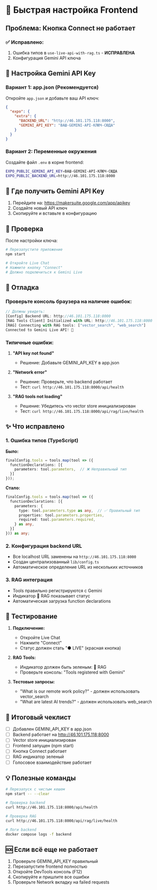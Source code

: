 # 🚀 Быстрая настройка Frontend

## Проблема: Кнопка Connect не работает

### ✅ Исправлено:
1. Ошибка типов в `use-live-api-with-rag.ts` - **ИСПРАВЛЕНА**
2. Конфигурация Gemini API ключа

## 🔑 Настройка Gemini API Key

### Вариант 1: app.json (Рекомендуется)

Откройте `app.json` и добавьте ваш API ключ:

```json
{
  "expo": {
    "extra": {
      "BACKEND_URL": "http://46.101.175.118:8000",
      "GEMINI_API_KEY": "ВАШ-GEMINI-API-КЛЮЧ-СЮДА"
    }
  }
}
```

### Вариант 2: Переменные окружения

Создайте файл `.env` в корне frontend:

```bash
EXPO_PUBLIC_GEMINI_API_KEY=ВАШ-GEMINI-API-КЛЮЧ-СЮДА
EXPO_PUBLIC_BACKEND_URL=http://46.101.175.118:8000
```

## 📝 Где получить Gemini API Key

1. Перейдите на: https://makersuite.google.com/app/apikey
2. Создайте новый API ключ
3. Скопируйте и вставьте в конфигурацию

## 🧪 Проверка

После настройки ключа:

```bash
# Перезапустите приложение
npm start

# Откройте Live Chat
# Нажмите кнопку "Connect"
# Должно подключиться к Gemini Live
```

## 🐛 Отладка

### Проверьте консоль браузера на наличие ошибок:

```javascript
// Должны увидеть:
[Config] Backend URL: http://46.101.175.118:8000
[RAG Tools Client] Initialized with URL: http://46.101.175.118:8000
[RAG] Connecting with RAG tools: ["vector_search", "web_search"]
Connected to Gemini Live API! 🚀
```

### Типичные ошибки:

1. **"API key not found"**
   - Решение: Добавьте GEMINI_API_KEY в app.json

2. **"Network error"**
   - Решение: Проверьте, что backend работает
   - Тест: `curl http://46.101.175.118:8000/api/health`

3. **"RAG tools not loading"**
   - Решение: Убедитесь что vector store инициализирован
   - Тест: `curl http://46.101.175.118:8000/api/rag/live/health`

## ✨ Что исправлено

### 1. Ошибка типов (TypeScript)
**Было:**
```typescript
finalConfig.tools = tools.map(tool => ({
  functionDeclarations: [{
    parameters: tool.parameters,  // ❌ Неправильный тип
  }]
}));
```

**Стало:**
```typescript
finalConfig.tools = tools.map(tool => ({
  functionDeclarations: [{
    parameters: {
      type: tool.parameters.type as any,  // ✅ Правильный тип
      properties: tool.parameters.properties,
      required: tool.parameters.required,
    } as any,
  }]
})) as any;
```

### 2. Конфигурация backend URL
- Все localhost URL заменены на `http://46.101.175.118:8000`
- Создан централизованный `lib/config.ts`
- Автоматическое определение URL из нескольких источников

### 3. RAG интеграция
- Tools правильно регистрируются с Gemini
- Индикатор 🧠 RAG показывает статус
- Автоматическая загрузка function declarations

## 📱 Тестирование

1. **Подключение:**
   - Откройте Live Chat
   - Нажмите "Connect"
   - Статус должен стать "● LIVE" (красная кнопка)

2. **RAG Tools:**
   - Индикатор должен быть зеленым: 🧠 RAG
   - Проверьте консоль: "Tools registered with Gemini"

3. **Тестовые запросы:**
   - "What is our remote work policy?" - должен использовать vector_search
   - "What are latest AI trends?" - должен использовать web_search

## 🎯 Итоговый чеклист

- [ ] Добавлен GEMINI_API_KEY в app.json
- [ ] Backend работает на http://46.101.175.118:8000
- [ ] Vector store инициализирован
- [ ] Frontend запущен (npm start)
- [ ] Кнопка Connect работает
- [ ] RAG индикатор зеленый
- [ ] Голосовое взаимодействие работает

## 💡 Полезные команды

```bash
# Перезапуск с чистым кешем
npm start -- --clear

# Проверка backend
curl http://46.101.175.118:8000/api/health

# Проверка RAG
curl http://46.101.175.118:8000/api/rag/live/health

# Логи backend
docker compose logs -f backend
```

## 🆘 Если всё еще не работает

1. Проверьте GEMINI_API_KEY правильный
2. Перезапустите frontend полностью
3. Откройте DevTools консоль (F12)
4. Скопируйте и пришлите все ошибки
5. Проверьте Network вкладку на failed requests


